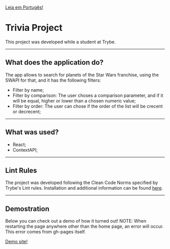 
[Leia em Portugês!](./README.md)

# Trivia Project
This project was developed while a student at Trybe.

---
## What does the application do?
The app allows to search for planets of the Star Wars franchise, using the SWAPI for that, and it has the following filters:
- Filter by name;
- Filter by comparison: The user choses a comparison parameter, and if it will be equal, higher or lower than a chosen numeric value;
- Filter by order: The user can chose if the order of the list will be crecent or decrecent;

---
## What was used?
- React;
- ContextAPI;

---
## Lint Rules
The project was developed following the Clean Code Norms specified by Trybe's Lint rules.
Installation and additional information can be found [here](https://github.com/betrybe/eslint-config-trybe).

---
## Demostration
Below you can check out a demo of how it turned out!
NOTE: When restarting the page anywhere other than the home page, an error will occur. This error comes from gh-pages itself.

[Demo site!](https://lucas-dalbo.github.io/sw-plantes-project)

